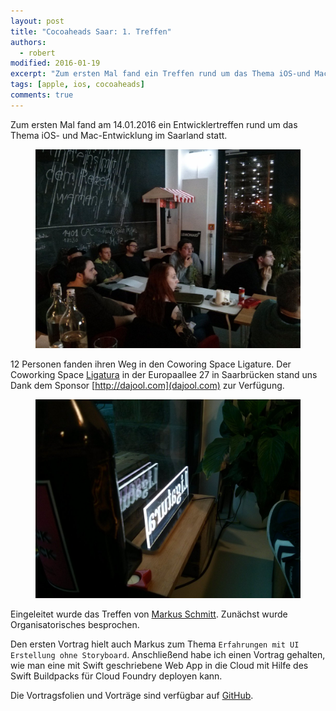 ```yaml
---
layout: post
title: "Cocoaheads Saar: 1. Treffen"
authors:
  - robert
modified: 2016-01-19
excerpt: "Zum ersten Mal fand ein Treffen rund um das Thema iOS-und Mac-Entwicklung im Saarland statt."
tags: [apple, ios, cocoaheads]
comments: true
---
```


Zum ersten Mal fand am 14.01.2016 ein Entwicklertreffen rund um das Thema iOS- und Mac-Entwicklung im Saarland statt.
<figure>
  <img src="/images/cocoaheads-saar-treffen-1.jpg">
</figure>

12 Personen fanden ihren Weg in den Coworing Space Ligature.
Der Coworking Space [Ligatura](http://ligatura.co) in der Europaallee 27 in Saarbrücken stand uns Dank dem Sponsor [http://dajool.com](dajool.com) zur Verfügung.

<figure>
  <img src="/images/rug-saarland-treffen-15-ligatura.jpg">
</figure>

Eingeleitet wurde das Treffen von [Markus Schmitt](http://twitter.com/FWerewolf).
Zunächst wurde Organisatorisches besprochen.

Den ersten Vortrag hielt auch Markus zum Thema `Erfahrungen mit UI Erstellung ohne Storyboard`.
Anschließend habe ich einen Vortrag gehalten, wie man eine mit Swift geschriebene Web App in die Cloud mit Hilfe des Swift Buildpacks für Cloud Foundry deployen kann.

Die Vortragsfolien und Vorträge sind verfügbar auf [GitHub](https://github.com/CocoaheadsSaar/Treffen).
